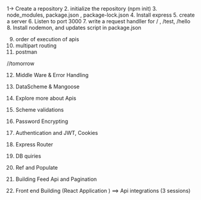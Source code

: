 1-> Create a repository 
2. initialize the repository  (npm init)
3. node_modules, package.json , package-lock.json
4. Install express 
5. create a server 
6. Listen to port 3000
7. write a request handller for / , /test, /hello 
8. Install nodemon, and updates script in package.json 

9. order of execution of apis 
10. multipart routing 
11. postman


//tomorrow 

12. Middle Ware & Error Handling 
13. DataScheme & Mangoose 


14. Explore more about Apis
15. Scheme validations 

16. Password Encrypting 
17. Authentication and JWT, Cookies 

18. Express Router 
19. DB quiries 

20. Ref and Populate 
21. Building Feed Api and Pagination 

22. Front end Building (React Application ) ==> Api integrations (3 sessions)